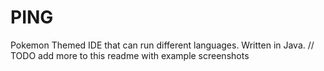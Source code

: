 # PING
Pokemon Themed IDE that can run different languages.
Written in Java.
// TODO add more to this readme with example screenshots
